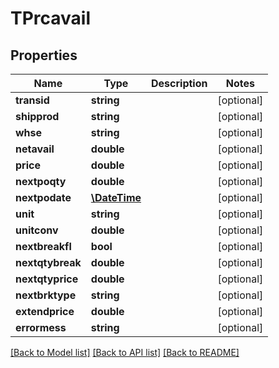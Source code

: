 # TPrcavail

## Properties
Name | Type | Description | Notes
------------ | ------------- | ------------- | -------------
**transid** | **string** |  | [optional] 
**shipprod** | **string** |  | [optional] 
**whse** | **string** |  | [optional] 
**netavail** | **double** |  | [optional] 
**price** | **double** |  | [optional] 
**nextpoqty** | **double** |  | [optional] 
**nextpodate** | [**\DateTime**](\DateTime.md) |  | [optional] 
**unit** | **string** |  | [optional] 
**unitconv** | **double** |  | [optional] 
**nextbreakfl** | **bool** |  | [optional] 
**nextqtybreak** | **double** |  | [optional] 
**nextqtyprice** | **double** |  | [optional] 
**nextbrktype** | **string** |  | [optional] 
**extendprice** | **double** |  | [optional] 
**errormess** | **string** |  | [optional] 

[[Back to Model list]](../README.md#documentation-for-models) [[Back to API list]](../README.md#documentation-for-api-endpoints) [[Back to README]](../README.md)


